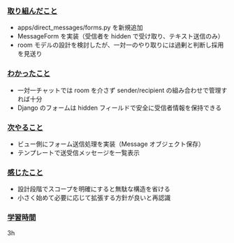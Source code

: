 ### <u>取り組んだこと</u>
- apps/direct_messages/forms.py を新規追加  
- MessageForm を実装（受信者を hidden で受け取り、テキスト送信のみ）  
- room モデルの設計を検討したが、一対一のやり取りには過剰と判断し採用を見送り  

### <u>わかったこと</u>
- 一対一チャットでは room を介さず sender/recipient の組み合わせで管理すれば十分  
- Django のフォームは hidden フィールドで安全に受信者情報を保持できる  

### <u>次やること</u>
- ビュー側にフォーム送信処理を実装（Message オブジェクト保存）  
- テンプレートで送受信メッセージを一覧表示  

### <u>感じたこと</u>
- 設計段階でスコープを明確にすると無駄な構造を省ける  
- 小さく始めて必要に応じて拡張する方針が良いと再認識  

### <u>学習時間</u>
3h
